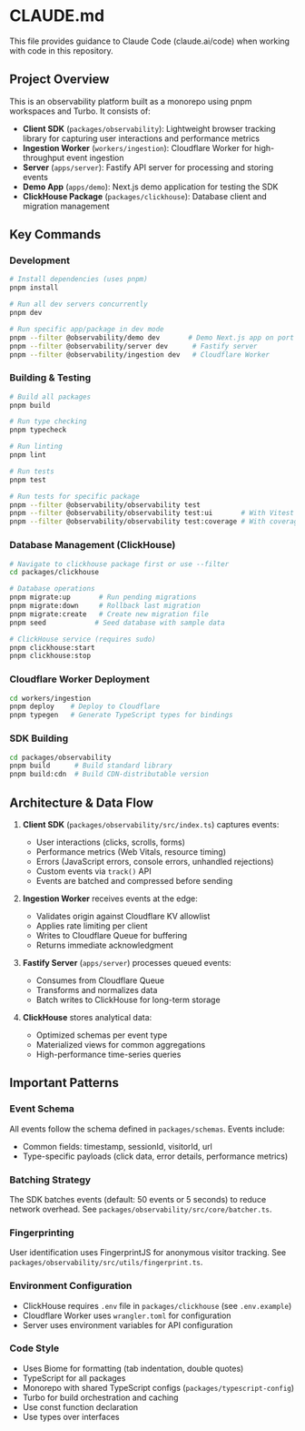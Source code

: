 # CLAUDE.md

This file provides guidance to Claude Code (claude.ai/code) when working with code in this repository.

## Project Overview

This is an observability platform built as a monorepo using pnpm workspaces and Turbo. It consists of:
- **Client SDK** (`packages/observability`): Lightweight browser tracking library for capturing user interactions and performance metrics
- **Ingestion Worker** (`workers/ingestion`): Cloudflare Worker for high-throughput event ingestion
- **Server** (`apps/server`): Fastify API server for processing and storing events
- **Demo App** (`apps/demo`): Next.js demo application for testing the SDK
- **ClickHouse Package** (`packages/clickhouse`): Database client and migration management

## Key Commands

### Development
```bash
# Install dependencies (uses pnpm)
pnpm install

# Run all dev servers concurrently
pnpm dev

# Run specific app/package in dev mode
pnpm --filter @observability/demo dev       # Demo Next.js app on port 3000
pnpm --filter @observability/server dev      # Fastify server
pnpm --filter @observability/ingestion dev   # Cloudflare Worker
```

### Building & Testing
```bash
# Build all packages
pnpm build

# Run type checking
pnpm typecheck

# Run linting
pnpm lint

# Run tests
pnpm test

# Run tests for specific package
pnpm --filter @observability/observability test
pnpm --filter @observability/observability test:ui       # With Vitest UI
pnpm --filter @observability/observability test:coverage # With coverage
```

### Database Management (ClickHouse)
```bash
# Navigate to clickhouse package first or use --filter
cd packages/clickhouse

# Database operations
pnpm migrate:up       # Run pending migrations
pnpm migrate:down     # Rollback last migration
pnpm migrate:create   # Create new migration file
pnpm seed            # Seed database with sample data

# ClickHouse service (requires sudo)
pnpm clickhouse:start
pnpm clickhouse:stop
```

### Cloudflare Worker Deployment
```bash
cd workers/ingestion
pnpm deploy    # Deploy to Cloudflare
pnpm typegen   # Generate TypeScript types for bindings
```

### SDK Building
```bash
cd packages/observability
pnpm build      # Build standard library
pnpm build:cdn  # Build CDN-distributable version
```

## Architecture & Data Flow

1. **Client SDK** (`packages/observability/src/index.ts`) captures events:
   - User interactions (clicks, scrolls, forms)
   - Performance metrics (Web Vitals, resource timing)
   - Errors (JavaScript errors, console errors, unhandled rejections)
   - Custom events via `track()` API
   - Events are batched and compressed before sending

2. **Ingestion Worker** receives events at the edge:
   - Validates origin against Cloudflare KV allowlist
   - Applies rate limiting per client
   - Writes to Cloudflare Queue for buffering
   - Returns immediate acknowledgment

3. **Fastify Server** (`apps/server`) processes queued events:
   - Consumes from Cloudflare Queue
   - Transforms and normalizes data
   - Batch writes to ClickHouse for long-term storage

4. **ClickHouse** stores analytical data:
   - Optimized schemas per event type
   - Materialized views for common aggregations
   - High-performance time-series queries

## Important Patterns

### Event Schema
All events follow the schema defined in `packages/schemas`. Events include:
- Common fields: timestamp, sessionId, visitorId, url
- Type-specific payloads (click data, error details, performance metrics)

### Batching Strategy
The SDK batches events (default: 50 events or 5 seconds) to reduce network overhead. See `packages/observability/src/core/batcher.ts`.

### Fingerprinting
User identification uses FingerprintJS for anonymous visitor tracking. See `packages/observability/src/utils/fingerprint.ts`.

### Environment Configuration
- ClickHouse requires `.env` file in `packages/clickhouse` (see `.env.example`)
- Cloudflare Worker uses `wrangler.toml` for configuration
- Server uses environment variables for API configuration

### Code Style
- Uses Biome for formatting (tab indentation, double quotes)
- TypeScript for all packages
- Monorepo with shared TypeScript configs (`packages/typescript-config`)
- Turbo for build orchestration and caching
- Use const function declaration
- Use types over interfaces